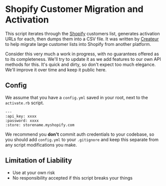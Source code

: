# Shopify Customer Migration and Activation

This script iterates through the [Shopify](https://www.shopify.com/?ref=createur) customers list, generates activation URLs for each, then dumps them into a CSV file. It was written by [Createur](http://createur.com.au/) to help migrate large customer lists into Shopify from another platform.

Consider this very much a work in progress, with no guarantees offered as to its completeness. We'll try to update it as we add features to our own API methods for this. It's quick and dirty, so don't expect too much elegance. We'll improve it over time and keep it public here.

## Config

We assume that you have a `config.yml` saved in your root, next to the `activate.rb` script.

```
---
:api_key: xxxx
:password: xxxx
:store: storename.myshopify.com
```

We recommend you **don't** commit auth credentials to your codebase, so you should add `config.yml` to your `.gitignore` and keep this separate from any script modifications you make.

## Limitation of Liability

- Use at your own risk
- No responsibility accepted if this script breaks your things
